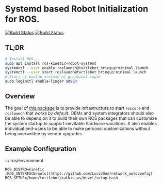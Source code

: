 # Systemd based Robot Initialization for ROS.
[![Build Status](https://www.travis-ci.org/LucidOne/robot_systemd.svg?branch=master)](https://www.travis-ci.org/LucidOne/robot_systemd)
[![Build Status](http://build.ros.org/buildStatus/icon?subject=Kinetic&job=Kbin_uX64__robot_systemd__ubuntu_xenial_amd64__binary)](http://build.ros.org/view/Kbin_uX64/job/Kbin_uX64__robot_systemd__ubuntu_xenial_amd64__binary/)

## TL;DR
```bash
# Install ROS...
sudo apt install ros-kinetic-robot-systemd
systemctl --user enable roslaunch@turtlebot_bringup:minimal.launch
systemctl --user start roslaunch@turtlebot_bringup:minimal.launch
# Start at bootup instead of graphical login
sudo loginctl enable-linger $USER
```

## Overview
The goal of [this package](https://github.com/LucidOne/robot_systemd) is to
provide infrastructure to start `roscore` and `roslaunch` that *works by
default*. OEMs and system integrators should also be able to depend on it to
build their own ROS packages that can customize the system startup to support
inevitable hardware variations. It also enables individual end-users to be able
to make personal customizations without being overwritten by vendor upgrades.

## Example Configuration
~/.ros/environment
```
ROS_DISTRO=kinetic
[ROS_INTERFACE=auto](https://github.com/LucidOne/network_autoconfig)
ROS_SETUP=/home/turtlebot/catkin_ws/devel/setup.bash
```
